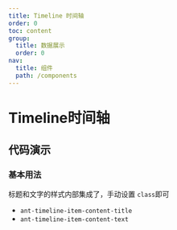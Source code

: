 ```yaml
---
title: Timeline 时间轴
order: 0
toc: content
group:
  title: 数据展示
  order: 0
nav:
  title: 组件
  path: /components
---
```


# Timeline时间轴

## 代码演示

### 基本用法

标题和文字的样式内部集成了，手动设置 `class`即可
* `ant-timeline-item-content-title`
* `ant-timeline-item-content-text`

<code src="./demos/basic.tsx" />
